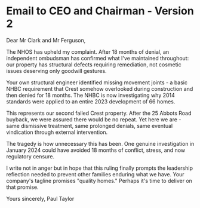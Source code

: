 # Email to CEO and Chairman - Version 2

Dear Mr Clark and Mr Ferguson,

The NHOS has upheld my complaint. After 18 months of denial, an independent ombudsman has confirmed what I've maintained throughout: our property has structural defects requiring remediation, not cosmetic issues deserving only goodwill gestures.

Your own structural engineer identified missing movement joints - a basic NHBC requirement that Crest somehow overlooked during construction and then denied for 18 months. The NHBC is now investigating why 2014 standards were applied to an entire 2023 development of 66 homes.

This represents our second failed Crest property. After the 25 Abbots Road buyback, we were assured there would be no repeat. Yet here we are - same dismissive treatment, same prolonged denials, same eventual vindication through external intervention.

The tragedy is how unnecessary this has been. One genuine investigation in January 2024 could have avoided 18 months of conflict, stress, and now regulatory censure.

I write not in anger but in hope that this ruling finally prompts the leadership reflection needed to prevent other families enduring what we have. Your company's tagline promises "quality homes." Perhaps it's time to deliver on that promise.

Yours sincerely,
Paul Taylor